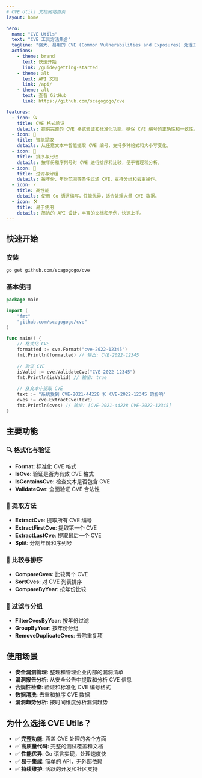 ```yaml
---
# CVE Utils 文档网站首页
layout: home

hero:
  name: "CVE Utils"
  text: "CVE 工具方法集合"
  tagline: "强大、易用的 CVE (Common Vulnerabilities and Exposures) 处理工具库"
  actions:
    - theme: brand
      text: 快速开始
      link: /guide/getting-started
    - theme: alt
      text: API 文档
      link: /api/
    - theme: alt
      text: 查看 GitHub
      link: https://github.com/scagogogo/cve

features:
  - icon: 🔍
    title: CVE 格式验证
    details: 提供完整的 CVE 格式验证和标准化功能，确保 CVE 编号的正确性和一致性。
  - icon: 📝
    title: 智能提取
    details: 从任意文本中智能提取 CVE 编号，支持多种格式和大小写变化。
  - icon: 🔄
    title: 排序与比较
    details: 按年份和序列号对 CVE 进行排序和比较，便于管理和分析。
  - icon: 🎯
    title: 过滤与分组
    details: 按年份、年份范围等条件过滤 CVE，支持分组和去重操作。
  - icon: ⚡
    title: 高性能
    details: 使用 Go 语言编写，性能优异，适合处理大量 CVE 数据。
  - icon: 🛠️
    title: 易于使用
    details: 简洁的 API 设计，丰富的文档和示例，快速上手。
---
```


## 快速开始

### 安装

```bash
go get github.com/scagogogo/cve
```

### 基本使用

```go
package main

import (
    "fmt"
    "github.com/scagogogo/cve"
)

func main() {
    // 格式化 CVE
    formatted := cve.Format("cve-2022-12345")
    fmt.Println(formatted) // 输出: CVE-2022-12345
    
    // 验证 CVE
    isValid := cve.ValidateCve("CVE-2022-12345")
    fmt.Println(isValid) // 输出: true
    
    // 从文本中提取 CVE
    text := "系统受到 CVE-2021-44228 和 CVE-2022-12345 的影响"
    cves := cve.ExtractCve(text)
    fmt.Println(cves) // 输出: [CVE-2021-44228 CVE-2022-12345]
}
```

## 主要功能

### 🔍 格式化与验证
- **Format**: 标准化 CVE 格式
- **IsCve**: 验证是否为有效 CVE 格式
- **IsContainsCve**: 检查文本是否包含 CVE
- **ValidateCve**: 全面验证 CVE 合法性

### 📝 提取方法
- **ExtractCve**: 提取所有 CVE 编号
- **ExtractFirstCve**: 提取第一个 CVE
- **ExtractLastCve**: 提取最后一个 CVE
- **Split**: 分割年份和序列号

### 🔄 比较与排序
- **CompareCves**: 比较两个 CVE
- **SortCves**: 对 CVE 列表排序
- **CompareByYear**: 按年份比较

### 🎯 过滤与分组
- **FilterCvesByYear**: 按年份过滤
- **GroupByYear**: 按年份分组
- **RemoveDuplicateCves**: 去除重复项

## 使用场景

- **安全漏洞管理**: 整理和管理企业内部的漏洞清单
- **漏洞报告分析**: 从安全公告中提取和分析 CVE 信息
- **合规性检查**: 验证和标准化 CVE 编号格式
- **数据清洗**: 去重和排序 CVE 数据
- **漏洞趋势分析**: 按时间维度分析漏洞趋势

## 为什么选择 CVE Utils？

- ✅ **完整功能**: 涵盖 CVE 处理的各个方面
- ✅ **高质量代码**: 完整的测试覆盖和文档
- ✅ **性能优异**: Go 语言实现，处理速度快
- ✅ **易于集成**: 简单的 API，无外部依赖
- ✅ **持续维护**: 活跃的开发和社区支持

